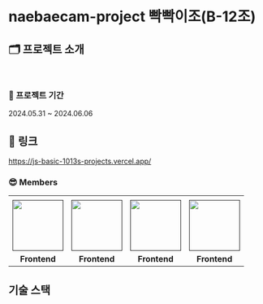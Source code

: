 # naebaecam-project 빡빡이조(B-12조)

## 🗂️ 프로젝트 소개

<br>

### 📆 프로젝트 기간

2024.05.31 ~ 2024.06.06

## 🔖 링크

<a href="https://soul-pick-project.vercel.app/
">https://js-basic-1013s-projects.vercel.app/</a>

### 😎 Members

<table>
   <tr>
    <td align="center"><b></b></td>
    <td align="center"><b></b></td>
    <td align="center"><b></b></td>
    <td align="center"><b></b></td>
  </tr>
  <tr>
    <td align="center"><a href=""><img src="" width="100px" /></a></td>
    <td align="center"><a href=""><img src="https://avatars.githubusercontent.com/u/166623471?v=4" width="100px" /></a></td>
    <td align="center"><a href=""><img src="https://avatars.githubusercontent.com/u/75258514?v=4" width="100px" /></a></td>
    <td align="center"><a href=""><img src="https://avatars.githubusercontent.com/u/110883544?v=4" width="100px" /></a></td>
  </tr>
  <tr>
    <td align="center"><b>Frontend</b></td>
    <td align="center"><b>Frontend</b></td>
    <td align="center"><b>Frontend</b></td>
    <td align="center"><b>Frontend</b></td>
  </tr>
</table>

## 기술 스택

<!-- <img src="https://img.shields.io/badge/html5-E34F26?style=for-the-badge&logo=html5&logoColor=white"> <img src="https://img.shields.io/badge/css-1572B6?style=for-the-badge&logo=css3&logoColor=white"> <img src="https://img.shields.io/badge/javascript-F7DF1E?style=for-the-badge&logo=javascript&logoColor=black">
<br>
<br> -->
